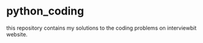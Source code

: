 # python_coding
this repository contains my solutions to the coding problems on interviewbit website.

